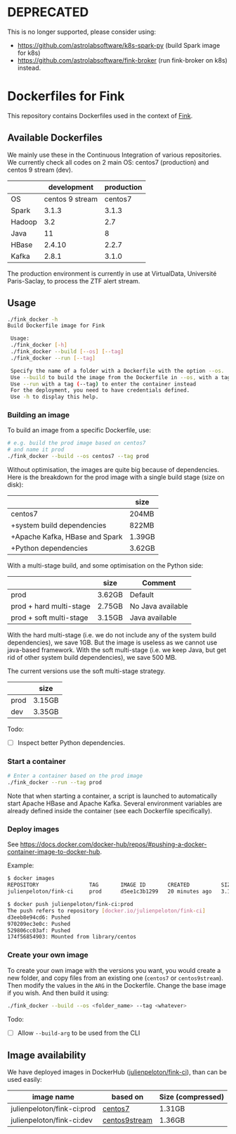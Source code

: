 # DEPRECATED

This is no longer supported, please consider using:
- https://github.com/astrolabsoftware/k8s-spark-py (build Spark image for k8s)
- https://github.com/astrolabsoftware/fink-broker (run fink-broker on k8s)
instead.

# Dockerfiles for Fink

This repository contains Dockerfiles used in the context of [Fink](https://github.com/astrolabsoftware/fink-broker).

## Available Dockerfiles

We mainly use these in the Continuous Integration of various repositories. We currently check all codes on 2 main OS: centos7 (production) and centos 9 stream (dev).

| | development | production |
|-|-----|------|
| OS | centos 9 stream| centos7|
| Spark | 3.1.3 | 3.1.3 |
| Hadoop | 3.2 | 2.7|
| Java |11 | 8|
| HBase | 2.4.10 | 2.2.7 |
| Kafka | 2.8.1 | 3.1.0 |

The production environment is currently in use at VirtualData, Université Paris-Saclay, to process the ZTF alert stream.

## Usage

```bash
./fink_docker -h
Build Dockerfile image for Fink

 Usage:
 ./fink_docker [-h]
 ./fink_docker --build [--os] [--tag]
 ./fink_docker --run [--tag]

 Specify the name of a folder with a Dockerfile with the option --os.
 Use --build to build the image from the Dockerfile in --os, with a tag (--tag).
 Use --run with a tag (--tag) to enter the container instead
 For the deployment, you need to have credentials defined.
 Use -h to display this help.
```

### Building an image

To build an image from a specific Dockerfile, use:

```bash
# e.g. build the prod image based on centos7
# and name it prod
./fink_docker --build --os centos7 --tag prod
```

Without optimisation, the images are quite big because of dependencies. Here is the breakdown for the prod image with a single build stage (size on disk):

|        | size |
|--------|------|
| centos7| 204MB|
| +system build dependencies|   822MB |
| +Apache Kafka, HBase and Spark|    1.39GB  |
| +Python dependencies|  3.62GB    |

With a multi-stage build, and some optimisation on the Python side:

|        | size | Comment |
|--------|------|---------|
| prod   |  3.62GB    | Default
| prod + hard multi-stage   |  2.75GB  | No Java available |
| prod + soft multi-stage   |  3.15GB  | Java available |

With the hard multi-stage (i.e. we do not include any of the system build dependencies), we save 1GB. But the image is useless as we cannot use java-based framework. With the soft multi-stage (i.e. we keep Java, but get rid of other system build dependencies), we save 500 MB.

The current versions use the soft multi-stage strategy.

|        | size |
|--------|------|
| prod   |  3.15GB    |
| dev   |  3.35GB    |

Todo:
- [ ] Inspect better Python dependencies.

### Start a container

```bash
# Enter a container based on the prod image
./fink_docker --run --tag prod
```

Note that when starting a container, a script is launched to automatically start Apache HBase and Apache Kafka. Several environment variables are already defined inside the container (see each Dockerfile specifically).

### Deploy images

See https://docs.docker.com/docker-hub/repos/#pushing-a-docker-container-image-to-docker-hub.

Example:

```bash
$ docker images
REPOSITORY                TAG       IMAGE ID       CREATED          SIZE
julienpeloton/fink-ci     prod      d5ee1c3b1299   20 minutes ago   3.15GB

$ docker push julienpeloton/fink-ci:prod
The push refers to repository [docker.io/julienpeloton/fink-ci]
d3eeb8e94cd6: Pushed
970209ec3e0c: Pushed
529806cc03af: Pushed
174f56854903: Mounted from library/centos
```

### Create your own image

To create your own image with the versions you want, you would create a new folder, and copy files from an existing one (`centos7` or `centos9stream`). Then modify the values in the `ARG` in the Dockerfile. Change the base image if you wish. And then build it using:

```bash
./fink_docker --build --os <folder_name> --tag <whatever>
```

Todo:
- [ ] Allow `--build-arg` to be used from the CLI

## Image availability

We have deployed images in DockerHub ([julienpeloton/fink-ci](https://hub.docker.com/repository/docker/julienpeloton/fink-ci)), than can be used easily:

| image name | based on | Size (compressed) |
|------------|----------|-------------------|
| julienpeloton/fink-ci:prod | [centos7](centos7) | 1.31GB |
| julienpeloton/fink-ci:dev | [centos9stream](centos9stream) | 1.36GB |
